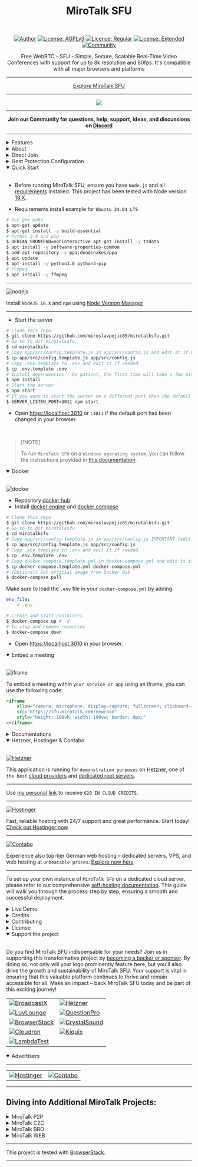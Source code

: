 <h1 align="center">MiroTalk SFU</h1>

<br />

<div align="center">

<a href="https://www.linkedin.com/in/miroslav-pejic-976a07101/">![Author](https://img.shields.io/badge/Author-Miroslav_Pejic-brightgreen.svg)</a>
<a href="https://choosealicense.com/licenses/agpl-3.0/">![License: AGPLv3](https://img.shields.io/badge/License-AGPLv3_Open_Surce-blue.svg)</a>
<a href="https://codecanyon.net/item/mirotalk-sfu-webrtc-realtime-video-conferences/40769970">![License: Regular](https://img.shields.io/badge/License-Regular_Private_Use-lightblue.svg)</a>
<a href="https://codecanyon.net/item/mirotalk-sfu-webrtc-realtime-video-conferences/40769970">![License: Extended](https://img.shields.io/badge/License-Extended_Commercial_Use-darkgreen.svg)</a>
<a href="https://discord.gg/rgGYfeYW3N">![Community](https://img.shields.io/badge/Community-forum-pink.svg)</a>

</div>

<p align="center">Free WebRTC - SFU - Simple, Secure, Scalable Real-Time Video Conferences with support for up to 8k resolution and 60fps. It's compatible with all major browsers and platforms</p>

<hr />

<p align="center">
    <a href="https://sfu.mirotalk.com/">Explore MiroTalk SFU</a>
</p>

<hr />

<p align="center">
    <a href="https://sfu.mirotalk.com/">
        <img src="public/images/mirotalksfu-header.gif">
    </a>
</p>

<hr />

<strong>
    <p align="center">
        Join our Community for questions, help, support, ideas, and discussions on <a href='https://discord.gg/rgGYfeYW3N'>Discord</a>
    </p>
</strong>

<hr />

<details>
<summary>Features</summary>

<br/>

- Is `100% Free` - `Open Source (AGPLv3)` - `Self Hosted` and [PWA](https://en.wikipedia.org/wiki/Progressive_web_application)!
- Unlimited conference rooms with no time limitations.
- Live broadcasting streaming.
- Translated into 133 languages.
- Support for the OpenID Connect (OIDC) authentication layer.
- Host protection to prevent unauthorized access.
- User auth to prevent unauthorized access.
- JWT.io securely manages credentials for host configurations and user authentication, enhancing security and streamlining processes.
- Room password protection.
- Room lobby, central gathering space.
- Room spam mitigations, focused on preventing spam.
- Geolocation, identification or estimation of the real-world geographic location of the participants.
- Compatible with desktop and mobile devices.
- Optimized mobile room URL sharing.
- Webcam streaming with front and rear camera support for mobile devices.
- Virtual Background and Blur Support: Upload from file, URL, or drag & drop!
- Broadcasting, distribution of audio or video content to a wide audience.
- Crystal-clear audio streaming with speaking detection and volume indicators.
- Screen sharing for presentations.
- File sharing with drag-and-drop support.
- Choose your audio input, output, and video source.
- Supports video quality up to 4K.
- Supports advance Video/Document Picture-in-Picture (PiP) offering a more streamlined and flexible viewing experience.
- Record your screen, audio, and video locally or on your Server.
- Snapshot video frames and save them as PNG images.
- Chat with an Emoji Picker for expressing feelings, private messages, Markdown support, and conversation saving.
- ChatGPT (powered by OpenAI) for answering questions, providing information, and connecting users to relevant resources.
- VideoAI enables users to customize AI avatars to deliver messages, perform tasks, or act out scripts.
- Speech recognition, execute the app features simply with your voice.
- Push-to-talk functionality, similar to a walkie-talkie.
- Advanced collaborative whiteboard for teachers.
- Advanced collaborative powerful rich text editor.
- Real-time sharing of YouTube embed videos, video files (MP4, WebM, OGG), and audio files (MP3).
- Real-time polls, allows users to create and participate in live polls, providing instant feedback and results.
- Meeting Duration (HH:MM:SS): Set the meeting time in hours, minutes, and seconds for precise duration control.
- Integrated RTMP server, fully compatible with **[OBS](https://obsproject.com)**.
- Supports RTMP streaming from files, URLs, webcams, screens, and windows.
- Full-screen mode with one-click video element zooming and pin/unpin.
- Customizable UI themes.
- Right-click options on video elements for additional controls.
- Supports [REST API](app/api/README.md) (Application Programming Interface).
- Integration with [Slack](https://api.slack.com/apps/) for enhanced communication.
- Integration with [Discord](https://discord.com) for enhanced communication.
- Integration with [Mattermost](https://mattermost.com/) for enhanced communication.
- Utilizes [Sentry](https://sentry.io/) for error reporting.
- And much more...

</details>

<details>
<summary>About</summary>

<br>

- [Presentation](https://www.canva.com/design/DAE693uLOIU/view)
- [Video Overview](https://www.youtube.com/watch?v=_IVn2aINYww)

</details>

<details>
<summary>Direct Join</summary>

<br/>

- You can `directly join a room` by using link like:
- https://sfu.mirotalk.com/join?room=test&roomPassword=0&name=mirotalksfu&audio=0&video=0&screen=0&notify=0&duration=unlimited

    | Params       | Type           | Description               |
    | ------------ | -------------- | ------------------------- |
    | room         | string         | Room Id                   |
    | roomPassword | string/boolean | Room password             |
    | name         | string         | User name                 |
    | audio        | boolean        | Audio stream              |
    | video        | boolean        | Video stream              |
    | screen       | boolean        | Screen stream             |
    | notify       | boolean        | Welcome message           |
    | hide         | boolean        | Hide myself               |
    | duration     | string         | Meeting duration HH:MM:SS |
    | token        | string         | JWT                       |

</details>

<details>
<summary>Host Protection Configuration</summary>

<br/>

When [host.protected](https://docs.mirotalk.com/mirotalk-sfu/host-protection/) or `host.user_auth` is enabled, the host/users can provide a valid token for direct joining the room as specified in the `app/src/config.js` file.

| Params           | Value                                                                            | Description                                                                            |
| ---------------- | -------------------------------------------------------------------------------- | -------------------------------------------------------------------------------------- |
| `host.protected` | `true` if protection is enabled, `false` if not (default false)                  | Requires the host to provide a valid username and password during room initialization. |
| `host.user_auth` | `true` if user authentication is required, `false` if not (default false).       | Determines whether host authentication is required.                                    |
| `host.users`     | JSON array with user objects: `{"username": "username", "password": "password"}` | List of valid host users with their credentials.                                       |

Example:

```js
    host: {
        protected: true,
        user_auth: true,
        users: [
            {
                username: 'username',
                password: 'password',
                displayname: 'displayname',
                allowed_rooms: ['*'],
            },
            {
                username: 'username2',
                password: 'password2',
                displayname: 'displayname2',
                allowed_rooms: ['room1', 'room2'],
            },
            //...
        ],
    },
```

</details>

<details open>
<summary>Quick Start</summary>

<br/>

- Before running MiroTalk SFU, ensure you have `Node.js` and all [requirements](https://mediasoup.org/documentation/v3/mediasoup/installation/#requirements) installed. This project has been tested with Node version [18.X](https://nodejs.org/en/download).

- Requirements install example for `Ubuntu 24.04 LTS`

```bash
# Gcc g++ make
$ apt-get update
$ apt-get install -y build-essential
# Python 3.8 and pip
$ DEBIAN_FRONTEND=noninteractive apt-get install -y tzdata
$ apt install -y software-properties-common
$ add-apt-repository -y ppa:deadsnakes/ppa
$ apt update
$ apt install -y python3.8 python3-pip
# FFmpeg
$ apt install -y ffmpeg
```

---

![nodejs](public/images/nodejs.png)

Install `NodeJS 18.X` and `npm` using [Node Version Manager](https://docs.mirotalk.com/nvm/nvm/)

---

- Start the server

```bash
# Clone this repo
$ git clone https://github.com/miroslavpejic85/mirotalksfu.git
# Go to to dir mirotalksfu
$ cd mirotalksfu
# Copy app/src/config.template.js in app/src/config.js and edit it if needed
$ cp app/src/config.template.js app/src/config.js
# Copy .env.template to .env and edit it if needed
$ cp .env.template .env
# Install dependencies - be patient, the first time will take a few minutes, in the meantime have a good coffee ;)
$ npm install
# Start the server
$ npm start
# If you want to start the server on a different port than the default use an env var
$ SERVER_LISTEN_PORT=3011 npm start
```

- Open [https://localhost:3010](https://localhost:3010) or `:3011` if the default port has been changed in your browser.

<br/>

> \[!NOTE]
>
> To run `MiroTalk SFU` on a `Windows operating system`, you can follow the instructions provided in [this documentation](https://github.com/miroslavpejic85/mirotalksfu/issues/99#issuecomment-1586073853).

</details>

<details open>
<summary>Docker</summary>

<br/>

![docker](public/images/docker.png)

- Repository [docker hub](https://hub.docker.com/r/mirotalk/sfu)
- Install [docker engine](https://docs.docker.com/engine/install/) and [docker compose](https://docs.docker.com/compose/install/)

```bash
# Clone this repo
$ git clone https://github.com/miroslavpejic85/mirotalksfu.git
# Go to to dir mirotalksfu
$ cd mirotalksfu
# Copy app/src/config.template.js in app/src/config.js IMPORTANT (edit it according to your needs)
$ cp app/src/config.template.js app/src/config.js
# Copy .env.template to .env and edit it if needed
$ cp .env.template .env
# Copy docker-compose.template.yml in docker-compose.yml and edit it if needed
$ cp docker-compose.template.yml docker-compose.yml
# (Optional) Get official image from Docker Hub
$ docker-compose pull
```

Make sure to load the `.env` file in your `docker-compose.yml` by adding:

```yaml
env_file:
    - .env
```

```bash
# Create and start containers
$ docker-compose up # -d
# To stop and remove resources
$ docker-compose down
```

- Open [https://localhost:3010](https://localhost:3010) in your browser.

</details>

<details open>
<summary>Embed a meeting</summary>

<br/>

![iframe](public/images/iframe.png)

To embed a meeting within `your service or app` using an iframe, you can use the following code:

```html
<iframe
    allow="camera; microphone; display-capture; fullscreen; clipboard-read; clipboard-write; web-share; autoplay"
    src="https://sfu.mirotalk.com/newroom"
    style="height: 100vh; width: 100vw; border: 0px;"
></iframe>
```

</details>

<details>
<summary>Documentations</summary>

<br>

- `Ngrok/HTTPS:` You can start a video conference directly from your local PC and make it accessible from any device outside your network by following [these instructions](docs/ngrok.md), or expose it directly on [HTTPS](app/ssl/README.md).

- `Self-hosting:` For `self-hosting MiroTalk SFU` on your own dedicated server, please refer to [this comprehensive guide](docs/self-hosting.md). It will provide you with all the necessary instructions to get your MiroTalk SFU instance up and running smoothly.

- `Rest API:` The [API documentation](https://docs.mirotalk.com/mirotalk-sfu/api/) uses [swagger](https://swagger.io/) at https://localhost:3010/api/v1/docs or check it on live [here](https://sfu.mirotalk.com/api/v1/docs).

```bash
# The response will give you the total of rooms and users.
$ curl -X GET "http://localhost:3010/api/v1/stats" -H "authorization: mirotalksfu_default_secret" -H "Content-Type: application/json"
$ curl -X GET "https://sfu.mirotalk.com/api/v1/stats" -H "authorization: mirotalksfu_default_secret" -H "Content-Type: application/json"
# The response will give you the active meetings (default disabled).
$ curl -X GET "http://localhost:3010/api/v1/meetings" -H "authorization: mirotalksfu_default_secret" -H "Content-Type: application/json"
$ curl -X GET "https://sfu.mirotalk.com/api/v1/meetings" -H "authorization: mirotalksfu_default_secret" -H "Content-Type: application/json"
# The response will give you a entrypoint / Room URL for your meeting.
$ curl -X POST "http://localhost:3010/api/v1/meeting" -H "authorization: mirotalksfu_default_secret" -H "Content-Type: application/json"
$ curl -X POST "https://sfu.mirotalk.com/api/v1/meeting" -H "authorization: mirotalksfu_default_secret" -H "Content-Type: application/json"
# The response will give you a entrypoint / URL for the direct join to the meeting.
$ curl -X POST "http://localhost:3010/api/v1/join" -H "authorization: mirotalksfu_default_secret" -H "Content-Type: application/json" --data '{"room":"test","roomPassword":"false","name":"mirotalksfu","audio":"false","video":"false","screen":"false","notify":"false","duration":"unlimited"}'
$ curl -X POST "https://sfu.mirotalk.com/api/v1/join" -H "authorization: mirotalksfu_default_secret" -H "Content-Type: application/json" --data '{"room":"test","roomPassword":"false","name":"mirotalksfu","audio":"false","video":"false","screen":"false","notify":"false","duration":"unlimited"}'
# The response will give you a entrypoint / URL for the direct join to the meeting with a token.
$ curl -X POST "http://localhost:3010/api/v1/join" -H "authorization: mirotalksfu_default_secret" -H "Content-Type: application/json" --data '{"room":"test","roomPassword":"false","name":"mirotalksfu","audio":"false","video":"false","screen":"false","notify":"false","duration":"unlimited","token":{"username":"username","password":"password","presenter":"true", "expire":"1h"}}'
$ curl -X POST "https://sfu.mirotalk.com/api/v1/join" -H "authorization: mirotalksfu_default_secret" -H "Content-Type: application/json" --data '{"room":"test","roomPassword":"false","name":"mirotalksfu","audio":"false","video":"false","screen":"false","notify":"false","duration":"unlimited","token":{"username":"username","password":"password","presenter":"true", "expire":"1h"}}'
# The response will give you a valid token for a meeting (default diabled)
$ curl -X POST "http://localhost:3010/api/v1/token" -H "authorization: mirotalksfu_default_secret" -H "Content-Type: application/json" --data '{"username":"username","password":"password","presenter":"true", "expire":"1h"}'
$ curl -X POST "https://sfu.mirotalk.com/api/v1/token" -H "authorization: mirotalksfu_default_secret" -H "Content-Type: application/json" --data '{"username":"username","password":"password","presenter":"true", "expire":"1h"}'
```

</details>

<details open>
<summary>Hetzner, Hostinger & Contabo</summary>

<br/>

[![Hetzner](public/sponsors/Hetzner.png)](https://hetzner.cloud/?ref=XdRifCzCK3bn)

This application is running for `demonstration purposes` on [Hetzner](https://www.hetzner.com/), one of `the best` [cloud providers](https://www.hetzner.com/cloud) and [dedicated root servers](https://www.hetzner.com/dedicated-rootserver).

---

Use [my personal link](https://hetzner.cloud/?ref=XdRifCzCK3bn) to receive `€⁠20 IN CLOUD CREDITS`.

---

[![Hostinger](public/advertisers/HostingerLogo.png)](https://hostinger.com/?REFERRALCODE=MIROTALK)

Fast, reliable hosting with 24/7 support and great performance. Start today! [Check out Hostinger now](https://hostinger.com/?REFERRALCODE=MIROTALK)

---

[![Contabo](public/advertisers/ContaboLogo.png)](https://www.dpbolvw.net/click-101027391-14462707)

Experience also top-tier German web hosting – dedicated servers, VPS, and web hosting at `unbeatable prices`. [Explore now here](https://www.dpbolvw.net/click-101027391-14462707)

---

To set up your own instance of `MiroTalk SFU` on a dedicated cloud server, please refer to our comprehensive [self-hosting documentation](https://docs.mirotalk.com/mirotalk-sfu/self-hosting/). This guide will walk you through the process step by step, ensuring a smooth and successful deployment.

</details>

<details>
<summary>Live Demo</summary>

<br/>

<a target="_blank" href="https://hetzner.cloud/?ref=XdRifCzCK3bn"><img src="public/sponsors/Hetzner.png" style="width: 220px;"></a>

https://sfu.mirotalk.com

[![mirotalksfu-qr](public/images/mirotalksfu-qr.png)](https://sfu.mirotalk.com/)

</details>

<details>
<summary>Credits</summary>

<br/>

- [Davide Pacilio](https://cruip.com/demos/solid/) (html template)
- [Dirk Vanbeveren](https://github.com/Dirvann) (sfu logic)
- [Mediasoup](https://mediasoup.org) (sfu server)

</details>

<details>
<summary>Contributing</summary>

<br/>

- Contributions are welcome and greatly appreciated!
- Just run before `npm run lint`

</details>

<details>
<summary>License</summary>

<br/>

[![AGPLv3](public/images/AGPLv3.png)](LICENSE)

MiroTalk SFU is free and open-source under the terms of AGPLv3 (GNU Affero General Public License v3.0). Please `respect the license conditions`, In particular `modifications need to be free as well and made available to the public`. Get a quick overview of the license at [Choose an open source license](https://choosealicense.com/licenses/agpl-3.0/).

To obtain a [MiroTalk SFU license](https://docs.mirotalk.com/license/licensing-options/) with terms different from the AGPLv3, you can conveniently make your [purchase on CodeCanyon](https://codecanyon.net/item/mirotalk-sfu-webrtc-realtime-video-conferences/40769970). This allows you to tailor the licensing conditions to better suit your specific requirements.

</details>

<details open>
<summary>Support the project</summary>

<br/>

Do you find MiroTalk SFU indispensable for your needs? Join us in supporting this transformative project by [becoming a backer or sponsor](https://github.com/sponsors/miroslavpejic85). By doing so, not only will your logo prominently feature here, but you'll also drive the growth and sustainability of MiroTalk SFU. Your support is vital in ensuring that this valuable platform continues to thrive and remain accessible for all. Make an impact – back MiroTalk SFU today and be part of this exciting journey!

|                                                                                                                           |                                                                                        |
| ------------------------------------------------------------------------------------------------------------------------- | -------------------------------------------------------------------------------------- |
| [![BroadcastX](public/sponsors/BroadcastX.png)](https://broadcastx.de/)                                                   | [![Hetzner](public/sponsors/HetznerLogo.png)](https://hetzner.cloud/?ref=XdRifCzCK3bn) |
| [![LuvLounge](public/sponsors/LuvLounge.png)](https://luvlounge.ca)                                                       | [![QuestionPro](public/sponsors/QuestionPro.png)](https://www.questionpro.com)         |
| [![BrowserStack](public/sponsors/BrowserStack.png)](https://www.browserstack.com)                                         | [![CrystalSound](public/sponsors/CrystalSound.png)](https://crystalsound.ai)           |
| [![Cloudron](public/sponsors/Cloudron.png)](https://cloudron.io)                                                          | [![Kiquix](public/sponsors/KiquixLogo.png)](https://kiquix.com)                        |
| [![LambdaTest](public/sponsors/LambdaTest.png)](https://lambdatest.com/pricing?coupon=QURFODlQUk9NT1RFUg==&refid=1149848) |                                                                                        |

</details>

<details open>
<summary>Advertisers</summary>

---

|                                                                                                |                                                                                                |
| ---------------------------------------------------------------------------------------------- | ---------------------------------------------------------------------------------------------- |
| [![Hostinger](public/advertisers/Hostinger.png)](https://hostinger.com/?REFERRALCODE=MIROTALK) | [![Contabo](public/advertisers/Contabo.png)](https://www.dpbolvw.net/click-101027391-14462707) |

---

</details>

## Diving into Additional MiroTalk Projects:

<details>
<summary>MiroTalk P2P</summary>

<br/>

Try also [MiroTalk P2P](https://github.com/miroslavpejic85/mirotalk) `peer to peer` real-time video conferences, optimized for small groups. `Unlimited time, unlimited concurrent rooms` each having 5-8 participants.

</details>

<details>
<summary>MiroTalk C2C</summary>

<br>

Try also [MiroTalk C2C](https://github.com/miroslavpejic85/mirotalkc2c) `peer to peer` real-time video conferences, optimized for cam 2 cam. `Unlimited time, unlimited concurrent rooms` each having 2 participants.

</details>

<details>
<summary>MiroTalk BRO</summary>

<br>

Try also [MiroTalk BRO](https://github.com/miroslavpejic85/mirotalkbro) `Live broadcast` (peer to peer) live video, audio and screen stream to all connected users (viewers). `Unlimited time, unlimited concurrent rooms` each having a broadcast and many viewers.

</details>

<details>
<summary>MiroTalk WEB</summary>

<br>

Try also [MiroTalk WEB](https://github.com/miroslavpejic85/mirotalkwebrtc) a platform that allows for the management of an `unlimited number of users`. Each user must register with their email, username, and password, after which they gain access to their `personal dashboard`. Within the dashboard, users can `manage their rooms and schedule meetings` using the desired version of MiroTalk on a specified date and time. Invitations to these meetings can be sent via email, shared through the web browser, or sent via SMS.

</details>

---

This project is tested with [BrowserStack](https://www.browserstack.com).

---
